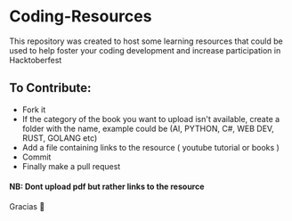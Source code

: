 # Coding-Resources
This repository was created to host some learning resources that could be used to help foster your coding development and increase participation in Hacktoberfest

## To Contribute:
- Fork it
- If the category of the book you want to upload isn't available, create a folder with the name, example could be (AI, PYTHON, C#, WEB DEV, RUST, GOLANG etc)
- Add a file containing links to the resource ( youtube tutorial or books )
- Commit 
- Finally make a pull request

#### NB: Dont upload pdf but rather links to the resource

Gracias 🥂
